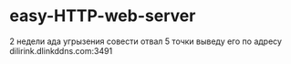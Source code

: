 # easy-HTTP-web-server
2 недели ада угрызения совести отвал 5 точки 
выведу его по адресу dilirink.dlinkddns.com:3491
